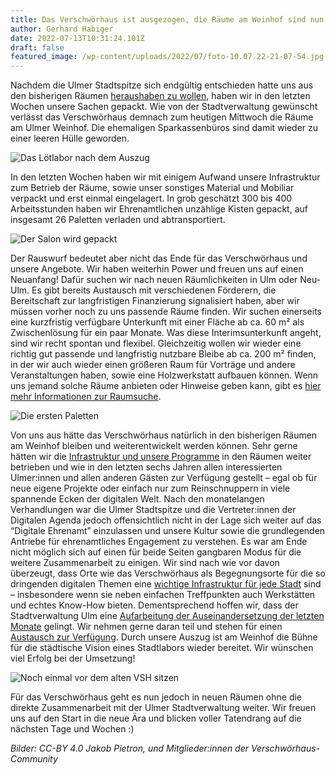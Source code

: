 ```yaml
---
title: Das Verschwörhaus ist ausgezogen, die Räume am Weinhof sind nun leer
author: Gerhard Habiger
date: 2022-07-13T10:31:24.101Z
draft: false
featured_image: /wp-content/uploads/2022/07/foto-10.07.22-21-07-54.jpg
---
```

Nachdem die Ulmer Stadtspitze sich endgültig entschieden hatte uns aus den bisherigen Räumen [heraushaben zu wollen](https://verschwoerhaus.de/das-verschwoerhaus-zieht-um/), haben wir in den letzten Wochen unsere Sachen gepackt. Wie von der Stadtverwaltung gewünscht verlässt das Verschwörhaus demnach zum heutigen Mittwoch die Räume am Ulmer Weinhof. Die ehemaligen Sparkassenbüros sind damit wieder zu einer leeren Hülle geworden.

![Das Lötlabor nach dem Auszug](/wp-content/uploads/2022/07/auszug-3.jpg)

In den letzten Wochen haben wir mit einigem Aufwand unsere Infrastruktur zum Betrieb der Räume, sowie unser sonstiges Material und Mobiliar verpackt und erst einmal eingelagert. In grob geschätzt 300 bis 400 Arbeitsstunden haben wir Ehrenamtlichen unzählige Kisten gepackt, auf insgesamt 26 Paletten verladen und abtransportiert.

![Der Salon wird gepackt](/wp-content/uploads/2022/07/auszug-1.jpg)

Der Rauswurf bedeutet aber nicht das Ende für das Verschwörhaus und unsere Angebote. Wir haben weiterhin Power und freuen uns auf einen Neuanfang! Dafür suchen wir nach neuen Räumlichkeiten in Ulm oder Neu-Ulm. Es gibt bereits Austausch mit verschiedenen Förderern, die Bereitschaft zur langfristigen Finanzierung signalisiert haben, aber wir müssen vorher noch zu uns passende Räume finden. Wir suchen einerseits eine kurzfristig verfügbare Unterkunft mit einer Fläche ab ca. 60 m² als Zwischenlösung für ein paar Monate. Was diese Interimsunterkunft angeht, sind wir recht spontan und flexibel. Gleichzeitig wollen wir wieder eine richtig gut passende und langfristig nutzbare Bleibe ab ca. 200 m² finden, in der wir auch wieder einen größeren Raum für Vorträge und andere Veranstaltungen haben, sowie eine Holzwerkstatt aufbauen können. Wenn uns jemand solche Räume anbieten oder Hinweise geben kann, gibt es [hier mehr Informationen zur Raumsuche](https://verschwoerhaus.de/umzug).

![Die ersten Paletten](/wp-content/uploads/2022/07/auszug-2.jpg)

Von uns aus hätte das Verschwörhaus natürlich in den bisherigen Räumen am Weinhof bleiben und weiterentwickelt werden können. Sehr gerne hätten wir die [Infrastruktur und unsere Programme](https://wiki.verschwoerhaus.de) in den Räumen weiter betrieben und wie in den letzten sechs Jahren allen interessierten Ulmer:innen und allen anderen Gästen zur Verfügung gestellt – egal ob für neue eigene Projekte oder einfach nur zum Reinschnuppern in viele spannende Ecken der digitalen Welt. Nach den monatelangen Verhandlungen war die Ulmer Stadtspitze und die Vertreter:innen der Digitalen Agenda jedoch offensichtlich nicht in der Lage sich weiter auf das “Digitale Ehrenamt” einzulassen und unsere Kultur sowie die grundlegenden Antriebe für ehrenamtliches Engagement zu verstehen. Es war am Ende nicht möglich sich auf einen für beide Seiten gangbaren Modus für die weitere Zusammenarbeit zu einigen. Wir sind nach wie vor davon überzeugt, dass Orte wie das Verschwörhaus als Begegnungsorte für die so dringenden digitalen Themen eine [wichtige Infrastruktur für jede Stadt](https://verschwoerhaus-bleibt.de/) sind – insbesondere wenn sie neben einfachen Treffpunkten auch Werkstätten und echtes Know-How bieten. Dementsprechend hoffen wir, dass der Stadtverwaltung Ulm eine [Aufarbeitung der Auseinandersetzung der letzten Monate](https://piratenpartei-bw.de/2022/06/30/antrag-verschwoerhaus-ulm/) gelingt. Wir nehmen gerne daran teil und stehen für einen [Austausch zur Verfügung](https://verschwoerhaus.de/kontakt/).
Durch unsere Auszug ist am Weinhof die Bühne für die städtische Vision eines Stadtlabors wieder bereitet. Wir wünschen viel Erfolg bei der Umsetzung!

![Noch einmal vor dem alten VSH sitzen](/wp-content/uploads/2022/07/auszug-4.jpg)

Für das Verschwörhaus geht es nun jedoch in neuen Räumen ohne die direkte Zusammenarbeit mit der Ulmer Stadtverwaltung weiter.
Wir freuen uns auf den Start in die neue Ära und blicken voller Tatendrang auf die nächsten Tage und Wochen :)

_Bilder: CC-BY 4.0 Jakob Pietron, und Mitglieder:innen der Verschwörhaus-Community_
